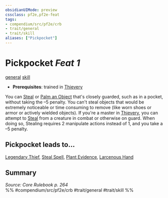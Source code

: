 ```yaml
---
obsidianUIMode: preview
cssclass: pf2e,pf2e-feat
tags:
- compendium/src/pf2e/crb
- trait/general
- trait/skill
aliases: ["Pickpocket"]
---
```

# Pickpocket  *Feat 1*  
[general](general.md "General Feat Trait")  [skill](skill.md "Skill Feat Trait")  

- **Prerequisites**: trained in [Thievery](skills.md#Thievery)

You can [Steal](steal.md) or [Palm an Object](palm-an-object.md) that's closely guarded, such as in a pocket, without taking the –5 penalty. You can't steal objects that would be extremely noticeable or time consuming to remove (like worn shoes or armor or actively wielded objects). If you're a master in [Thievery](skills.md#Thievery), you can attempt to [Steal](steal.md) from a creature in combat or otherwise on guard. When doing so, Stealing requires 2 manipulate actions instead of 1, and you take a –5 penalty.

## Pickpocket leads to...

[Legendary Thief](legendary-thief.md), [Steal Spell](steal-spell-apg.md), [Plant Evidence](plant-evidence-apg.md), [Larcenous Hand](larcenous-hand-lotgb.md)

## Summary

*Source: Core Rulebook p. 264*  
%% #compendium/src/pf2e/crb #trait/general #trait/skill %%